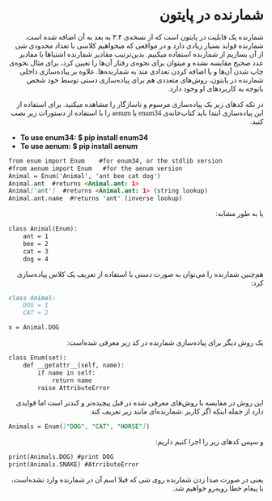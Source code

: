 <style type="text/css">
@font-face {
    font-family: font;
    src: url('BNazanin.ttf')
}
p {
    font-family: font;
}
</style>
<h1 dir="rtl">شمارنده در پایتون</h1>
<p dir = "rtl">   شمارنده یک قابلیت در پایتون است که از نسخه‌ی ۳.۴ به بعد به آن اضافه شده است. شمارنده فواید بسیار زیادی دارد و در مواقعی که میخواهیم کلاسی با تعداد محدودی شی از آن بسازیم از شمارنده استفاده میکنیم. بدین‌ترتیب مقادیر شمارنده اشتباها با مقادیر عدد صحیح مقایسه نشده و میتوان برای نحوه‌ی رفتار آن‌ها را تعیین کرد، برای مثال نحوه‌ی چاپ شدن آن‌ها و یا اضافه کردن تعدادی متد به شمارنده‌ها. علاوه بر پیاده‌سازی داخلی شمارنده در پایتون، روش‌های متعددی هم برای پیاده‌سازی دستی توسط خود شخص باتوجه به کاربردهای او وجود دارد. </p>
<p dir = "rtl">در تکه کدهای زیر یک پیاده‌سازی مرسوم و ناسازگار را مشاهده میکنید. برای استفاده از این پیاده‌سازی ابتدا باید کتاب‌خانه‌ی  enum34   یا aenum را با استفاده از دستورات زیر نصب کنید. </p>

- **To use enum34: $ pip install enum34**
- **To use aenum: $ pip install aenum**



```markdown
from enum import Enum    #for enum34, or the stdlib version
#from aenum import Enum   #for the aenum version 
Animal = Enum('Animal', 'ant bee cat dog')
Animal.ant  #returns <Animal.ant: 1>
Animal['ant']  #returns <Animal.ant: 1> (string lookup)
Animal.ant.name  #returns 'ant' (inverse lookup)


```
<p dir= "rtl">یا به طور مشابه:</p>

```markdown
class Animal(Enum):
    ant = 1
    bee = 2
    cat = 3
    dog = 4
```

<p dir = "rtl"> هم‌چنین شمارنده را می‌توان به صورت دستی با استفاده از تعریف یک کلاس پیاده‌سازی کرد:</p>

```markdown
class Animal:
    DOG = 1
    CAT = 2

x = Animal.DOG 
```
<p dir = "rtl"> یک روش دیگر برای پیاده‌سازی شمارنده در کد زیر معرفی شده‌است:</p>


```markdown
class Enum(set):
    def __getattr__(self, name):
        if name in self:
            return name
        raise AttributeError
```
<p dir = "rtl"> این روش در مقایسه با روش‌های معرفی شده در قبل پیچیده‌تر و کندتر است اما فوایدی دارد از جمله اینکه اگر کاربر .شمارنده‌ای مانند زیر تعریف کند</p>

```markdown
Animals = Enum(["DOG", "CAT", "HORSE"])
```
<p dir = "rtl">و سپس کدهای زیر را اجرا کنیم داریم:</p>

```markdown
print(Animals.DOG) #print DOG
print(Animals.SNAKE) #AtrributeError
```
<p dir = "rtl">یعنی در صورت صدا زدن شمارنده روی شی که قبلا اسم آن در شمارنده وارد نشده‌است، با پیغام خطا روبه‌رو خواهیم شد.</p>
